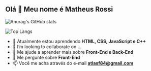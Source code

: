 ## Olá 👋 Meu nome é Matheus Rossi

![Anurag's GitHub stats](https://github-readme-stats.vercel.app/api?username=mthsrossi&show_icons=true&theme=dark)

![Top Langs](https://github-readme-stats.vercel.app/api/top-langs/?username=mthsrossi&layout=compact)

- 🌱 Atualmente estou aprendendo **HTML, CSS, JavaScript e C++**
- 👯 I’m looking to collaborate on ...
- 🤔 Me ajude a aprender mais sobre **Front-End e Back-End**
- 💬 Me pergunte sobre **Front-End**
- 📫 Você me acha através do e-mail **atlasf84@gmail.com**
